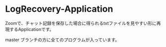 # LogRecovery-Application
Zoomで、チャット記録を保存した場合に得られるtxtファイルを見やすい形に再現するApplicationです。

master ブランチの方に全てのプログラムが入っています。
